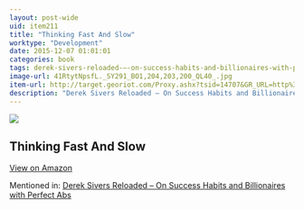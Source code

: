 ```yaml
---
layout: post-wide
uid: item211
title: "Thinking Fast And Slow"
worktype: "Development"
date: 2015-12-07 01:01:01
categories: book
tags: derek-sivers-reloaded-–-on-success-habits-and-billionaires-with-perfect-abs
image-url: 41RtytNpsfL._SY291_BO1,204,203,200_QL40_.jpg
item-url: http://target.georiot.com/Proxy.ashx?tsid=14707&GR_URL=http%3A%2F%2Fwww.amazon.com%2FThinking-Fast-Slow-Daniel-Kahneman%2Fdp%2F0374533555%2F
description: "Derek Sivers Reloaded – On Success Habits and Billionaires with Perfect Abs"
---
```

<a href="http://target.georiot.com/Proxy.ashx?tsid=14707&GR_URL=http%3A%2F%2Fwww.amazon.com%2FThinking-Fast-Slow-Daniel-Kahneman%2Fdp%2F0374533555%2F" target="blank"><img src="../../../../img/thumbs/41RtytNpsfL._SY291_BO1,204,203,200_QL40_.jpg" class="prod-img"></a>
<h2>Thinking Fast And Slow</h2>
<p><a class="btn btn-primary" href="http://target.georiot.com/Proxy.ashx?tsid=14707&GR_URL=http%3A%2F%2Fwww.amazon.com%2FThinking-Fast-Slow-Daniel-Kahneman%2Fdp%2F0374533555%2F" target="blank">View on Amazon</a><p>
<p>Mentioned in: <a href="http://fourhourworkweek.com/2015/12/28/derek-sivers-reloaded-on-success-habits-and-billionaires-with-perfect-abs/" target="blank">Derek Sivers Reloaded – On Success Habits and Billionaires with Perfect Abs</a></p>
